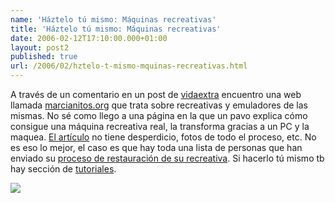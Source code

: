 ```yaml
---
name: 'Háztelo tú mismo: Máquinas recreativas'
title: 'Háztelo tú mismo: Máquinas recreativas'
date: 2006-02-12T17:10:00.000+01:00
layout: post2
published: true
url: /2006/02/hztelo-t-mismo-mquinas-recreativas.html
---
```


A través de un comentario en un post de [vidaextra](http://www.vidaextra.com/archivos/2006/02/12-maquina-namco-arcade-classics.php) encuentro una web llamada [marcianitos.org](http://www.marcianitos.org/) que trata sobre recreativas y emuladores de las mismas. No sé como llego a una página en la que un pavo explica cómo consigue una máquina recreativa real, la transforma gracias a un PC y la maquea. [El artículo](http://www.marcianitos.org/turecreativa/roger2k.htm) no tiene desperdicio, fotos de todo el proceso, etc. No es eso lo mejor, el caso es que hay toda una lista de personas que han enviado su [proceso de restauración de su recreativa](http://www.marcianitos.org/turecreativa.htm). Si hacerlo tú mismo tb hay sección de [tutoriales](http://www.marcianitos.org/tutoriales.htm).  
  
![](http://www.marcianitos.org/turecreativa/roger2k/40.jpg)